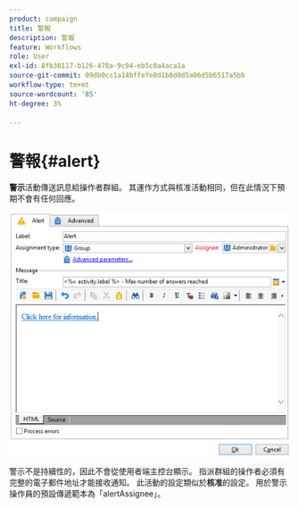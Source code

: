 ```yaml
---
product: campaign
title: 警報
description: 警報
feature: Workflows
role: User
exl-id: 8fb36117-b126-470a-9c94-eb5c0a4aca1a
source-git-commit: 09db0cc1a14bffefe8d1b8d0d5a06d5b6517a5bb
workflow-type: tm+mt
source-wordcount: '85'
ht-degree: 3%

---
```


# 警報{#alert}



**警示**&#x200B;活動傳送訊息給操作者群組。 其運作方式與核准活動相同，但在此情況下預期不會有任何回應。

![](assets/edit_alerte.png)

警示不是持續性的，因此不會從使用者端主控台顯示。 指派群組的操作者必須有完整的電子郵件地址才能接收通知。 此活動的設定類似於&#x200B;**核准**&#x200B;的設定。 用於警示操作員的預設傳遞範本為「alertAssignee」。
